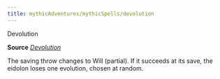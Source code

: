 ```yaml
---
title: mythicAdventures/mythicSpells/devolution
---
```

Devolution

**Source** [_Devolution_](advanced/spells/devolution.md#_devolution)

The saving throw changes to Will (partial). If it succeeds at its save, the eidolon loses one evolution, chosen at random.

